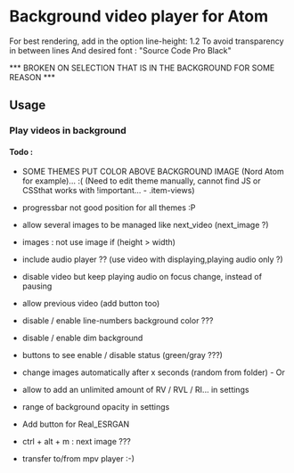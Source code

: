 # Background video player for Atom

For best rendering, add in the option line-height: 1.2 To avoid transparency in between lines
And desired font : "Source Code Pro Black"

*** BROKEN ON SELECTION THAT IS IN THE BACKGROUND FOR SOME REASON ***

## Usage

### Play videos in background

#### Todo :

- SOME THEMES PUT COLOR ABOVE BACKGROUND IMAGE (Nord Atom for example)... :(
  (Need to edit theme manually, cannot find JS or CSSthat works with !important... - .item-views)

- progressbar not good position for all themes :P

- allow several images to be managed like next_video (next_image ?)

- images : not use image if (height > width)

- include audio player ?? (use video with displaying,playing audio only ?)

- disable video but keep playing audio on focus change, instead of pausing

- allow previous video (add button too)

- disable / enable line-numbers background color ???

- disable / enable dim background

- buttons to see enable / disable status (green/gray ???)

- change images automatically after x seconds (random from folder) - Or

- allow to add an unlimited amount of RV / RVL / RI... in settings

- range of background opacity in settings

- Add button for Real_ESRGAN

- ctrl + alt + m : next image ???

- transfer to/from mpv player :-)
